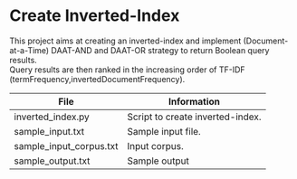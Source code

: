 # Create Inverted-Index
This project aims at creating an inverted-index and implement (Document-at-a-Time) DAAT-AND and DAAT-OR strategy to return Boolean query results.<br/>
Query results are then ranked in the increasing order of TF-IDF (termFrequency,invertedDocumentFrequency).<br/>

File                      | Information
--------------------------|-------------
inverted_index.py         |Script to create inverted-index.<br/>
sample_input.txt          |Sample input file.<br/>
sample_input_corpus.txt   |Input corpus.<br/>
sample_output.txt         |Sample output 
